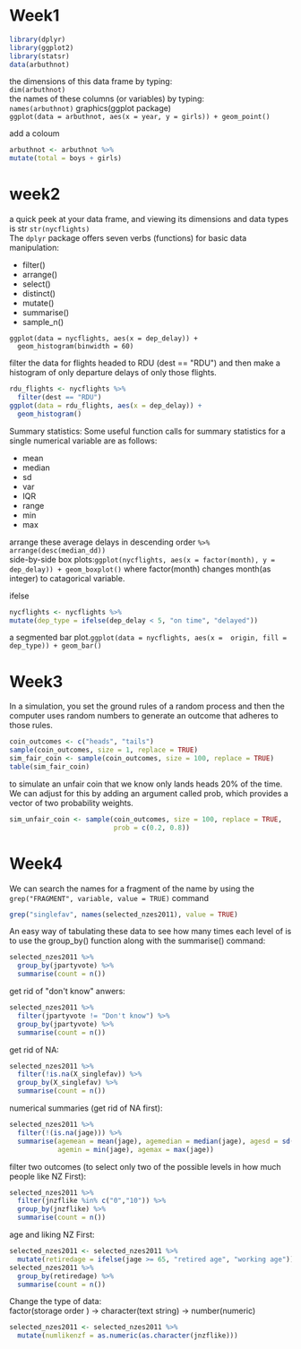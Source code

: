 # Week1
```r
library(dplyr)
library(ggplot2)
library(statsr)
data(arbuthnot)
```
the dimensions of this data frame by typing:  
`dim(arbuthnot)`   
the names of these columns (or variables) by typing:  
`names(arbuthnot)`
graphics(ggplot package)  
`ggplot(data = arbuthnot, aes(x = year, y = girls)) + geom_point()`  

add a coloum   
```r
arbuthnot <- arbuthnot %>%
mutate(total = boys + girls)
```

# week2

a quick peek at your data frame, and viewing its dimensions and data types is str `str(nycflights)`  
The `dplyr` package offers seven verbs (functions) for basic data manipulation:
* filter()
* arrange()
* select()
* distinct()
* mutate()
* summarise()
* sample_n()  

```{r hist-dep-delay}
ggplot(data = nycflights, aes(x = dep_delay)) +
  geom_histogram(binwidth = 60)
```
filter the data for flights headed to RDU (dest == "RDU") and then make a histogram of only departure delays of only those flights.  
```r
rdu_flights <- nycflights %>%
  filter(dest == "RDU")
ggplot(data = rdu_flights, aes(x = dep_delay)) +
  geom_histogram()
```
Summary statistics: Some useful function calls for summary statistics for a single numerical variable are as follows:
* mean
* median
* sd
* var
* IQR
* range
* min
* max  
   
 arrange these average delays in descending order `%>% arrange(desc(median_dd))`  
 side-by-side box plots:`ggplot(nycflights, aes(x = factor(month), y = dep_delay)) + geom_boxplot()` where factor(month) changes month(as integer) to catagorical variable.  
   
ifelse
```r
nycflights <- nycflights %>%
mutate(dep_type = ifelse(dep_delay < 5, "on time", "delayed"))
```

a segmented bar plot.`ggplot(data = nycflights, aes(x =  origin, fill = dep_type)) + geom_bar()`

# Week3
In a simulation, you set the ground rules of a random process and then the computer uses random numbers to generate an outcome that adheres to those rules.
```r
coin_outcomes <- c("heads", "tails")
sample(coin_outcomes, size = 1, replace = TRUE)
sim_fair_coin <- sample(coin_outcomes, size = 100, replace = TRUE)
table(sim_fair_coin)
```
to simulate an unfair coin that we know only lands heads 20% of the time. We can adjust for this by adding an argument called prob, which provides a vector of two probability weights.
```r
sim_unfair_coin <- sample(coin_outcomes, size = 100, replace = TRUE, 
                          prob = c(0.2, 0.8))
 ```
  
# Week4  
We can search the names for a fragment of the name by using the `grep("FRAGMENT", variable, value = TRUE)` command
```r
grep("singlefav", names(selected_nzes2011), value = TRUE)
```
An easy way of tabulating these data to see how many times each level of is to use the group_by() function along with the summarise() command:
```r
selected_nzes2011 %>% 
  group_by(jpartyvote) %>% 
  summarise(count = n())
```
get rid of "don't know" anwers:
```r
selected_nzes2011 %>% 
  filter(jpartyvote != "Don't know") %>%
  group_by(jpartyvote) %>% 
  summarise(count = n())
```
get rid of NA:
```r
selected_nzes2011 %>% 
  filter(!is.na(X_singlefav)) %>%
  group_by(X_singlefav) %>% 
  summarise(count = n())
```
  
numerical summaries (get rid of NA first):
```r
selected_nzes2011 %>% 
  filter(!(is.na(jage))) %>%
  summarise(agemean = mean(jage), agemedian = median(jage), agesd = sd(jage), 
            agemin = min(jage), agemax = max(jage))
```
filter two outcomes (to select only two of the possible levels in how much people like NZ First):
```r
selected_nzes2011 %>% 
  filter(jnzflike %in% c("0","10")) %>%
  group_by(jnzflike) %>% 
  summarise(count = n())
```
age and liking NZ First:
```r
selected_nzes2011 <- selected_nzes2011 %>% 
  mutate(retiredage = ifelse(jage >= 65, "retired age", "working age"))
selected_nzes2011 %>% 
  group_by(retiredage) %>% 
  summarise(count = n())
```
Change the type of data:  
factor(storage order ) -> character(text string) -> number(numeric)  
```r
selected_nzes2011 <- selected_nzes2011 %>% 
  mutate(numlikenzf = as.numeric(as.character(jnzflike)))
```


